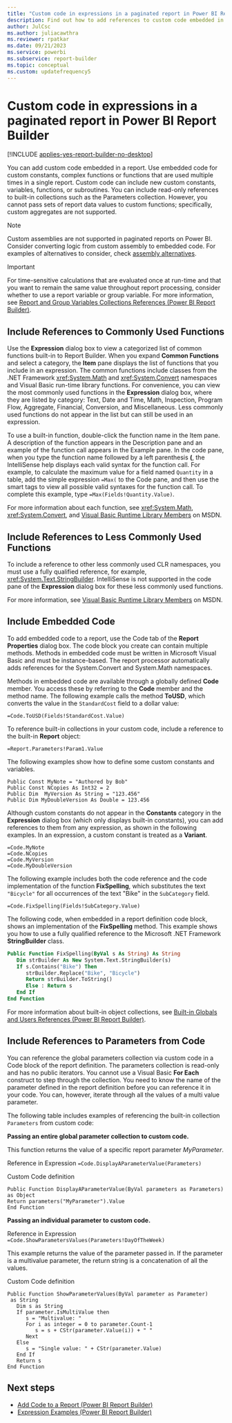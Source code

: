 ```yaml
---
title: "Custom code in expressions in a paginated report in Power BI Report Builder"
description: Find out how to add references to custom code embedded in a paginated report.
author: JulCsc
ms.author: juliacawthra
ms.reviewer: rpatkar
ms.date: 09/21/2023
ms.service: powerbi
ms.subservice: report-builder
ms.topic: conceptual
ms.custom: updatefrequency5
---
```

# Custom code in expressions in a paginated report in Power BI Report Builder

[!INCLUDE [applies-yes-report-builder-no-desktop](../../includes/applies-yes-report-builder-no-desktop.md)]

  You can add custom code embedded in a report. Use embedded code for custom constants, complex functions or functions that are used multiple times in a single report. Custom code can include new custom constants, variables, functions, or subroutines. You can include read-only references to built-in collections such as the Parameters collection. However, you cannot pass sets of report data values to custom functions; specifically, custom aggregates are not supported.

> [!NOTE]  
> Custom assemblies are not supported in paginated reports on Power BI. Consider converting logic from custom assembly to embedded code. For examples of alternatives to consider, check [assembly alternatives](https://github.com/chmitch/ssrs-assembly-alternatives).

> [!IMPORTANT]  
> For time-sensitive calculations that are evaluated once at run-time and that you want to remain the same value throughout report processing, consider whether to use a report variable or group variable. For more information, see [Report and Group Variables Collections References (Power BI Report Builder)](/sql/reporting-services/report-design/built-in-collections-report-and-group-variables-references-report-builder).

## <a id="Common"></a> Include References to Commonly Used Functions

Use the **Expression** dialog box to view a categorized list of common functions built-in to Report Builder. When you expand **Common Functions** and select a category, the **Item** pane displays the list of functions that you include in an expression. The common functions include classes from the .NET Framework <xref:System.Math> and <xref:System.Convert> namespaces and Visual Basic run-time library functions. For convenience, you can view the most commonly used functions in the **Expression** dialog box, where they are listed by category: Text, Date and Time, Math, Inspection, Program Flow, Aggregate, Financial, Conversion, and Miscellaneous. Less commonly used functions do not appear in the list but can still be used in an expression.

To use a built-in function, double-click the function name in the Item pane. A description of the function appears in the Description pane and an example of the function call appears in the Example pane. In the code pane, when you type the function name followed by a left parenthesis **(**, the IntelliSense help displays each valid syntax for the function call. For example, to calculate the maximum value for a field named `Quantity` in a table, add the simple expression `=Max(` to the Code pane, and then use the smart tags to view all possible valid syntaxes for the function call. To complete this example, type `=Max(Fields!Quantity.Value)`.

For more information about each function, see <xref:System.Math>, <xref:System.Convert>, and [Visual Basic Runtime Library Members](/dotnet/visual-basic/language-reference/runtime-library-members) on MSDN.

## <a id="NotCommon"></a> Include References to Less Commonly Used Functions

To include a reference to other less commonly used CLR namespaces, you must use a fully qualified reference, for example, <xref:System.Text.StringBuilder>. IntelliSense is not supported in the code pane of the **Expression** dialog box for these less commonly used functions.

For more information, see [Visual Basic Runtime Library Members](/dotnet/visual-basic/language-reference/runtime-library-members) on MSDN.


## <a id="Embedded"></a> Include Embedded Code

To add embedded code to a report, use the Code tab of the **Report Properties** dialog box. The code block you create can contain multiple methods. Methods in embedded code must be written in Microsoft Visual Basic and must be instance-based. The report processor automatically adds references for the System.Convert and System.Math namespaces.

Methods in embedded code are available through a globally defined **Code** member. You access these by referring to the **Code** member and the method name. The following example calls the method **ToUSD**, which converts the value in the `StandardCost` field to a dollar value:

```
=Code.ToUSD(Fields!StandardCost.Value)
```

To reference built-in collections in your custom code, include a reference to the built-in **Report** object:

```
=Report.Parameters!Param1.Value
```

The following examples show how to define some custom constants and variables.

```
Public Const MyNote = "Authored by Bob"
Public Const NCopies As Int32 = 2
Public Dim  MyVersion As String = "123.456"
Public Dim MyDoubleVersion As Double = 123.456
```

Although custom constants do not appear in the **Constants** category in the **Expression** dialog box (which only displays built-in constants), you can add references to them from any expression, as shown in the following examples. In an expression, a custom constant is treated as a **Variant**.

```
=Code.MyNote
=Code.NCopies
=Code.MyVersion
=Code.MyDoubleVersion
```

The following example includes both the code reference and the code implementation of the function **FixSpelling**, which substitutes the text `"Bicycle"` for all occurrences of the text "Bike" in the `SubCategory` field.

`=Code.FixSpelling(Fields!SubCategory.Value)`

The following code, when embedded in a report definition code block, shows an implementation of the **FixSpelling** method. This example shows you how to use a fully qualified reference to the Microsoft .NET Framework **StringBuilder** class.

```vb
Public Function FixSpelling(ByVal s As String) As String
   Dim strBuilder As New System.Text.StringBuilder(s)
   If s.Contains("Bike") Then
      strBuilder.Replace("Bike", "Bicycle")
      Return strBuilder.ToString()
      Else : Return s
   End If
End Function
```

For more information about built-in object collections, see [Built-in Globals and Users References (Power BI Report Builder)](./built-in-collections-built-in-globals-and-users-references-report-builder.md).

## <a id="Parameters"></a> Include References to Parameters from Code

You can reference the global parameters collection via custom code in a Code block of the report definition. The parameters collection is read-only and has no public iterators. You cannot use a Visual Basic **For Each** construct to step through the collection. You need to know the name of the parameter defined in the report definition before you can reference it in your code. You can, however, iterate through all the values of a multi value parameter.

The following table includes examples of referencing the built-in collection `Parameters` from custom code:

**Passing an entire global parameter collection to custom code.**

This function returns the value of a specific report parameter *MyParameter*.

Reference in Expression `=Code.DisplayAParameterValue(Parameters)`

Custom Code definition

```
Public Function DisplayAParameterValue(ByVal parameters as Parameters) as Object
Return parameters("MyParameter").Value
End Function
```

**Passing an individual parameter to custom code.**

Reference in Expression `=Code.ShowParametersValues(Parameters!DayOfTheWeek)`

This example returns the value of the parameter passed in. If the parameter is a multivalue parameter, the return string is a concatenation of all the values.

Custom Code definition

```
Public Function ShowParameterValues(ByVal parameter as Parameter)
 as String
   Dim s as String
   If parameter.IsMultiValue then
      s = "Multivalue: "
      For i as integer = 0 to parameter.Count-1
         s = s + CStr(parameter.Value(i)) + " "
      Next
   Else
      s = "Single value: " + CStr(parameter.Value)
   End If
   Return s
End Function
```

## Next steps

- [Add Code to a Report (Power BI Report Builder)](./add-code-to-a-report.md)
- [Expression Examples (Power BI Report Builder)](./report-builder-expression-examples.md)
